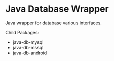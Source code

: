 # Java Database Wrapper

Java wrapper for database various interfaces.

Child Packages:
* java-db-mysql
* java-db-mssql
* java-db-android

